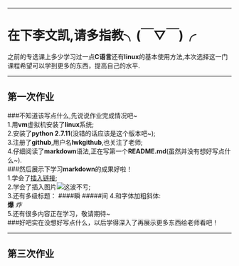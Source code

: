 ***
# 在下李文凯,请多指教╮(￣▽￣)╭
之前的专选课上多少学习过一点**C语言**还有**linux**的基本使用方法,本次选择这一门课程希望可以学到更多的东西，提高自己的水平.
***
## 第一次作业
###不知道该写点什么,先说说作业完成情况吧~  
1.用**vm**虚拟机安装了**linux**系统;  
2.安装了**python 2.7.11**(没错的话应该是这个版本吧~);  
3.注册了**github**,用户名**lwkgithub**,也关注了老师;  
4.仔细阅读了**markdown**语法,正在写第一个**README.md**(虽然并没有想好写点什么~).  
###然后展示下学习**markdown**的成果好啦！  
1.学会了[插入链接](http://www.bilibili.com/video/av911093/);  
2.学会了插入图片![这波不亏](http://img.xiumi.us/xmi/ua/fUEF/i/f2d4f9224bb711c6b022225ba9d988a6-sz_14574.jpg@1l_640w.jpg);  
3.还有多级标题：
####瞬
#####间
4.和字体加粗斜体:  
**爆** *炸*  
5.还有很多内容正在学习，敬请期待~  
###好吧实在没想好写点什么，以后学得深入了再展示更多东西给老师看吧！
***  
## 第三次作业  


